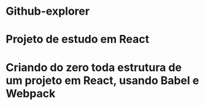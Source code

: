 # Github-explorer
# Projeto de estudo em React
# Criando do zero toda estrutura de um projeto em React, usando Babel e Webpack